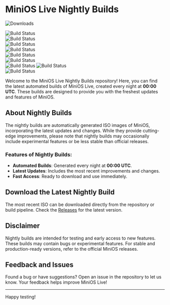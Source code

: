 # MiniOS Live Nightly Builds

![Downloads](https://img.shields.io/github/downloads/minios-linux/minios-nightly/total?style=for-the-badge&logoSize=30&label=%20TOTAL%20DOWNLOADS&labelColor=white&color=orange)

![Build Status](https://github.com/minios-linux/minios-nightly/actions/workflows/bookworm-xfce-standard-amd64.yml/badge.svg)<br>
![Build Status](https://github.com/minios-linux/minios-nightly/actions/workflows/bookworm-xfce-standard-i386.yml/badge.svg)<br>
![Build Status](https://github.com/minios-linux/minios-nightly/actions/workflows/bookworm-xfce-toolbox-amd64.yml/badge.svg)<br>
![Build Status](https://github.com/minios-linux/minios-nightly/actions/workflows/bookworm-flux-minimum-amd64.yml/badge.svg)<br>
![Build Status](https://github.com/minios-linux/minios-nightly/actions/workflows/bookworm-flux-minimum-i386.yml/badge.svg)<br>
![Build Status](https://github.com/minios-linux/minios-nightly/actions/workflows/buster-xfce-standard-amd64.yml/badge.svg)<br>
![Build Status](https://github.com/minios-linux/minios-nightly/actions/workflows/buster-xfce-standard-i386.yml/badge.svg)
![Build Status](https://github.com/minios-linux/minios-nightly/actions/workflows/sid-xfce-standard-amd64.yml/badge.svg)<br>
![Build Status](https://github.com/minios-linux/minios-nightly/actions/workflows/sid-xfce-standard-i386.yml/badge.svg)

Welcome to the MiniOS Live Nightly Builds repository! Here, you can find the latest automated builds of MiniOS Live, created every night at **00:00 UTC**. These builds are designed to provide you with the freshest updates and features of MiniOS.

## About Nightly Builds

The nightly builds are automatically generated ISO images of MiniOS, incorporating the latest updates and changes. While they provide cutting-edge improvements, please note that nightly builds may occasionally include experimental features or be less stable than official releases.

### Features of Nightly Builds:
- **Automated Builds**: Generated every night at **00:00 UTC**.
- **Latest Updates**: Includes the most recent improvements and changes.
- **Fast Access**: Ready to download and use immediately.

## Download the Latest Nightly Build

The most recent ISO can be downloaded directly from the repository or build pipeline. Check the [Releases](https://github.com/minios-linux/minios-nightly/releases) for the latest version.

## Disclaimer

Nightly builds are intended for testing and early access to new features. These builds may contain bugs or experimental features. For stable and production-ready versions, refer to the official MiniOS releases.

## Feedback and Issues

Found a bug or have suggestions? Open an issue in the repository to let us know. Your feedback helps improve MiniOS Live!

---

Happy testing!
